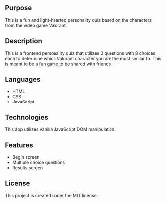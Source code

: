 ## Purpose
This is a fun and light-hearted personality quiz based on the characters from the video game Valorant.
## Description
This is a frontend personality quiz that utilizes 3 questions with 8 choices each to determine which Valorant character you are the most similar to. This is meant to be a fun game to be shared with friends.
## Languages
- HTML
- CSS
- JavaScript
## Technologies
This app utilizes vanilla JavaScript DOM manipulation.
## Features
- Begin screen
- Multiple choice questions
- Results screen

## License
This project is created under the MIT license.